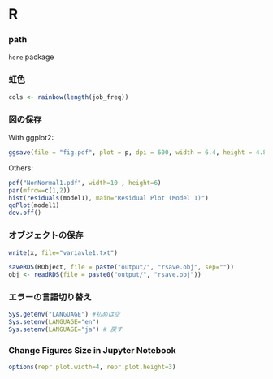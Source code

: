 # R

### path
`here` package

### 虹色
```r
cols <- rainbow(length(job_freq))
```

### 図の保存
With ggplot2:
```r
ggsave(file = "fig.pdf", plot = p, dpi = 600, width = 6.4, height = 4.8)
```
Others:
```r
pdf("NonNormal1.pdf", width=10 , height=6)
par(mfrow=c(1,2))
hist(residuals(model1), main="Residual Plot (Model 1)")
qqPlot(model1)
dev.off()
```

### オブジェクトの保存
```r
write(x, file="variavle1.txt")

saveRDS(RObject, file = paste("output/", "rsave.obj", sep=""))
obj <- readRDS(file = paste0("output/", "rsave.obj"))
```


### エラーの言語切り替え
```r
Sys.getenv("LANGUAGE") #初めは空
Sys.setenv(LANGUAGE="en")
Sys.setenv(LANGUAGE="ja") # 戻す
```

### Change Figures Size in Jupyter Notebook
```r
options(repr.plot.width=4, repr.plot.height=3)
```

